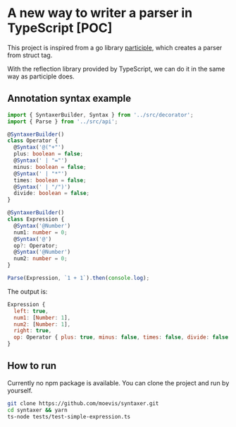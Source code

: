 # A new way to writer a parser in TypeScript [POC]

This project is inspired from a go library [participle](https://github.com/alecthomas/participle), which creates a parser from struct tag.

With the reflection library provided by TypeScript, we can do it in the same way as participle does.

## Annotation syntax example

```typescript
import { SyntaxerBuilder, Syntax } from '../src/decorator';
import { Parse } from '../src/api';

@SyntaxerBuilder()
class Operator {
  @Syntax('@("+"')
  plus: boolean = false;
  @Syntax(' | "="')
  minus: boolean = false;
  @Syntax(' | "*"')
  times: boolean = false;
  @Syntax(' | "/")')
  divide: boolean = false;
}

@SyntaxerBuilder()
class Expression {
  @Syntax('@Number')
  num1: number = 0;
  @Syntax('@')
  op?: Operator;
  @Syntax('@Number')
  num2: number = 0;
}

Parse(Expression, `1 + 1`).then(console.log);
```

The output is:

```js
Expression {
  left: true,
  num1: [Number: 1],
  num2: [Number: 1],
  right: true,
  op: Operator { plus: true, minus: false, times: false, divide: false }
}
```

## How to run

Currently no npm package is available. You can clone the project and run by yourself.

```bash
git clone https://github.com/moevis/syntaxer.git
cd syntaxer && yarn
ts-node tests/test-simple-expression.ts
```
